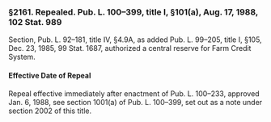 ### §2161. Repealed. Pub. L. 100–399, title I, §101(a), Aug. 17, 1988, 102 Stat. 989 ###

Section, Pub. L. 92–181, title IV, §4.9A, as added Pub. L. 99–205, title I, §105, Dec. 23, 1985, 99 Stat. 1687, authorized a central reserve for Farm Credit System.

#### Effective Date of Repeal ####

Repeal effective immediately after enactment of Pub. L. 100–233, approved Jan. 6, 1988, see section 1001(a) of Pub. L. 100–399, set out as a note under section 2002 of this title.